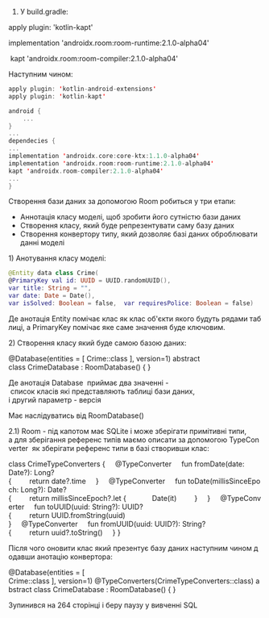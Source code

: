 1.  У build.gradle: 
    
apply plugin: 'kotlin-kapt' 

implementation 'androidx.room:room-runtime:2.1.0-alpha04' 

 kapt 'androidx.room:room-compiler:2.1.0-alpha04' 

Наступним чином:

```kotlin
apply plugin: 'kotlin-android-extensions'
apply plugin: 'kotlin-kapt'

android {
	...
}
...
dependecies {
...
implementation 'androidx.core:core-ktx:1.1.0-alpha04'
implementation 'androidx.room:room-runtime:2.1.0-alpha04'
kapt 'androidx.room-compiler:2.1.0-alpha04'
...
}
```
Створення бази даних за допомогою Room робиться у три етапи:
* Аннотація класу моделі, щоб зробити його сутністю бази даних
* Створення класу, який буде репрезентувати саму базу даних
* Створення конвертору типу, який дозволяє базі даних оброблювати данні моделі

1) Анотування класу моделі: 

```kotlin
@Entity data class Crime(
@PrimaryKey val id: UUID = UUID.randomUUID(),
var title: String = "",
var date: Date = Date(),
var isSolved: Boolean = false,  var requiresPolice: Boolean = false) 
```



Де анотація Entity помічає клас як клас об'єкти якого будуть рядами таблиці, а PrimaryKey помічає яке саме значення буде ключовим. 

2) Створення класу який буде самою базою даних: 

@Database(entities = [ Crime::class ], version=1) abstract class CrimeDatabase : RoomDatabase() { } 

Де анотація Database  приймає два значенні - список класів які представляють таблиці бази даних, і другий параметр - версія 

Має наслідуватись від RoomDatabase() 

2.1) Room - під капотом має SQLite і може зберігати примітивні типи, а для зберігання референс типів маємо описати за допомогою TypeConverter  як зберігати референс типи в базі створивши клас: 

class CrimeTypeConverters {     @TypeConverter     fun fromDate(date: Date?): Long? {         return date?.time     }     @TypeConverter     fun toDate(millisSinceEpoch: Long?): Date? {         return millisSinceEpoch?.let {             Date(it)         }     }     @TypeConverter     fun toUUID(uuid: String?): UUID? {         return UUID.fromString(uuid)     }     @TypeConverter     fun fromUUID(uuid: UUID?): String? {         return uuid?.toString()     } } 

Після чого оновити клас який презентує базу даних наступним чином додавши анотацію конвертора: 

@Database(entities = [ Crime::class ], version=1) @TypeConverters(CrimeTypeConverters::class) abstract class CrimeDatabase : RoomDatabase() { } 

Зупинився на 264 сторінці і беру паузу у вивченні SQL
